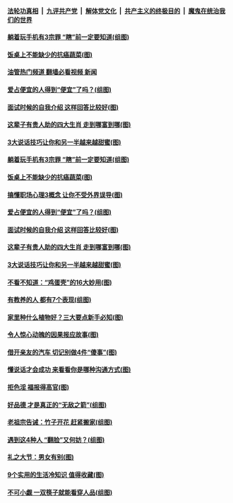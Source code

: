 ####  [法轮功真相](../../../../basic/blob/master/README.md?t=05041601) &nbsp;|&nbsp; [九评共产党](../../../../9ping.md/blob/master/README.md?t=05041601) &nbsp;|&nbsp; [解体党文化](../../../../jtdwh.md/blob/master/README.md?t=05041601)  &nbsp;|&nbsp; [共产主义的终极目的](../../../../gczydzjmd.md/blob/master/README.md?t=05041601) &nbsp;|&nbsp; [魔鬼在统治我们的世界](../../../../mgztzwmdsj.md/blob/master/README.md?t=05041601) 

#### [躺着玩手机有3宗罪 “瞎”前一定要知道(组图)](../pages/p8/1005154.md?t=05041601) 

#### [饭桌上不能缺少的抗癌蔬菜(图)](../pages/p8/1005170.md?t=05041601) 

#### [油管热门频道 翻墙必看视频 新闻](http://45.76.130.85:81/youtube.html?05041601)

#### [爱占便宜的人得到“便宜”了吗？(组图)](../pages/p8/1005121.md?t=05041601) 

#### [面试时候的自我介绍 这样回答比较好(图)](../pages/p8/1002115.md?t=05041601) 

#### [这辈子有贵人助的四大生肖 走到哪富到哪(图)](../pages/p8/1005166.md?t=05041601) 

#### [3大说话技巧让你和另一半越来越甜蜜(图)](../pages/p8/1005075.md?t=05041601) 

#### [躺着玩手机有3宗罪 “瞎”前一定要知道(组图)](../pages/p8/1005154.md?t=05041601) 

#### [饭桌上不能缺少的抗癌蔬菜(图)](../pages/p8/1005170.md?t=05041601) 

#### [搞懂职场心理3概念 让你不受外界误导(图)](../pages/p8/1004748.md?t=05041601) 

#### [爱占便宜的人得到“便宜”了吗？(组图)](../pages/p8/1005121.md?t=05041601) 

#### [面试时候的自我介绍 这样回答比较好(图)](../pages/p8/1002115.md?t=05041601) 

#### [这辈子有贵人助的四大生肖 走到哪富到哪(图)](../pages/p8/1005166.md?t=05041601) 

#### [3大说话技巧让你和另一半越来越甜蜜(图)](../pages/p8/1005075.md?t=05041601) 

#### [不看不知道：“鸡蛋壳”的16大妙用(图)](../pages/p8/1005065.md?t=05041601) 

#### [有教养的人 都有7个表现(组图)](../pages/p8/1004862.md?t=05041601) 

#### [家里种什么植物好？三大要点新手必知(图)](../pages/p8/1005148.md?t=05041601) 

#### [令人惊心动魄的因果报应故事(图)](../pages/p8/1004731.md?t=05041601) 

#### [借开亲友的汽车 切记别做4件“傻事”(图)](../pages/p8/1005119.md?t=05041601) 

#### [懂说话才会成功 来看看你是哪种沟通方式(图)](../pages/p8/1004747.md?t=05041601) 

#### [拒色淫 福报得高官(图)](../pages/p8/1004935.md?t=05041601) 

#### [好品德 才是真正的“无敌之箭”(组图)](../pages/p8/1005061.md?t=05041601) 

#### [老祖宗告诫：竹子开花 赶紧搬家(组图)](../pages/p8/1005035.md?t=05041601) 

#### [遇到这4种人 “翻脸”又何妨？(组图)](../pages/p8/1004847.md?t=05041601) 

#### [礼之大节：男女有别(图)](../pages/p8/1004937.md?t=05041601) 

#### [9个实用的生活冷知识 值得收藏(图)](../pages/p8/1004730.md?t=05041601) 

#### [不可小觑 一双筷子就能看穿人品(组图)](../pages/p8/1004950.md?t=05041601) 

<img src='http://gfw-breaker.win/goodnews/indexes/p8.md' width='0px' height='0px'/>
